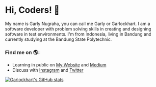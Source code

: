 # Hi, Coders! 👋


My name is Garly Nugraha, you can call me Garly or Garlockhart. I am a software developer with problem solving skills in creating and designing software in test environments. I'm from Indonesia, living in Bandung and currently studying at the Bandung State Polytechnic.

### Find me on 🌎:
- Learning in public on <a href="https://www.garlockhart.com">My Website</a> and <a href="https://medium.com/@garlockhart">Medium</a>
- Discuss with <a href="https://instagram.com/garlockhart">Instagram</a> and <a href="https://twitter.com/garlockhart">Twitter</a>

[![Garlockhart's GitHub stats](https://github-readme-stats.vercel.app/api?username=garlockhart&show_icons=true&theme=tokyonight)](https://github.com/garlockhart/garlockhart)
